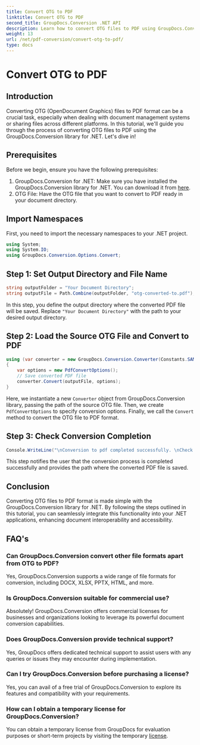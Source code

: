 ```yaml
---
title: Convert OTG to PDF
linktitle: Convert OTG to PDF
second_title: GroupDocs.Conversion .NET API
description: Learn how to convert OTG files to PDF using GroupDocs.Conversion for .NET. Simple, efficient, and seamless integration for your projects.
weight: 13
url: /net/pdf-conversion/convert-otg-to-pdf/
type: docs
---
```

# Convert OTG to PDF

## Introduction
Converting OTG (OpenDocument Graphics) files to PDF format can be a crucial task, especially when dealing with document management systems or sharing files across different platforms. In this tutorial, we'll guide you through the process of converting OTG files to PDF using the GroupDocs.Conversion library for .NET. Let's dive in!
## Prerequisites
Before we begin, ensure you have the following prerequisites:
1. GroupDocs.Conversion for .NET: Make sure you have installed the GroupDocs.Conversion library for .NET. You can download it from [here](https://releases.groupdocs.com/conversion/net/).
2. OTG File: Have the OTG file that you want to convert to PDF ready in your document directory.

## Import Namespaces
First, you need to import the necessary namespaces to your .NET project. 
```csharp
using System;
using System.IO;
using GroupDocs.Conversion.Options.Convert;
```
## Step 1: Set Output Directory and File Name
```csharp
string outputFolder = "Your Document Directory";
string outputFile = Path.Combine(outputFolder, "otg-converted-to.pdf");
```
In this step, you define the output directory where the converted PDF file will be saved. Replace `"Your Document Directory"` with the path to your desired output directory.
## Step 2: Load the Source OTG File and Convert to PDF
```csharp
using (var converter = new GroupDocs.Conversion.Converter(Constants.SAMPLE_OTG))
{
    var options = new PdfConvertOptions();
    // Save converted PDF file
    converter.Convert(outputFile, options);
}
```
Here, we instantiate a new `Converter` object from GroupDocs.Conversion library, passing the path of the source OTG file. Then, we create `PdfConvertOptions` to specify conversion options. Finally, we call the `Convert` method to convert the OTG file to PDF format.
## Step 3: Check Conversion Completion
```csharp
Console.WriteLine("\nConversion to pdf completed successfully. \nCheck output in {0}", outputFolder);
```
This step notifies the user that the conversion process is completed successfully and provides the path where the converted PDF file is saved.

## Conclusion
Converting OTG files to PDF format is made simple with the GroupDocs.Conversion library for .NET. By following the steps outlined in this tutorial, you can seamlessly integrate this functionality into your .NET applications, enhancing document interoperability and accessibility.
## FAQ's
### Can GroupDocs.Conversion convert other file formats apart from OTG to PDF?
Yes, GroupDocs.Conversion supports a wide range of file formats for conversion, including DOCX, XLSX, PPTX, HTML, and more.
### Is GroupDocs.Conversion suitable for commercial use?
Absolutely! GroupDocs.Conversion offers commercial licenses for businesses and organizations looking to leverage its powerful document conversion capabilities.
### Does GroupDocs.Conversion provide technical support?
Yes, GroupDocs offers dedicated technical support to assist users with any queries or issues they may encounter during implementation.
### Can I try GroupDocs.Conversion before purchasing a license?
Yes, you can avail of a free trial of GroupDocs.Conversion to explore its features and compatibility with your requirements.
### How can I obtain a temporary license for GroupDocs.Conversion?
You can obtain a temporary license from GroupDocs for evaluation purposes or short-term projects by visiting the temporary [license](https://purchase.groupdocs.com/temporary-license/).
